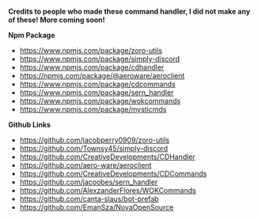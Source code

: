 **Credits to people who made these command handler, I did not make any of these! More coming soon!**

**Npm Package**
- https://www.npmjs.com/package/zoro-utils
- https://www.npmjs.com/package/simply-discord
- https://www.npmjs.com/package/cdhandler
- https://npmjs.com/package/@aeroware/aeroclient
- https://www.npmjs.com/package/cdcommands
- https://www.npmjs.com/package/sern_handler
- https://www.npmjs.com/package/wokcommands
- https://www.npmjs.com/package/mysticmds

**Github Links**
- https://github.com/jacobperry0909/zoro-utils
- https://github.com/Townsy45/simply-discord
- https://github.com/CreativeDevelopments/CDHandler
- https://github.com/aero-ware/aeroclient
- https://github.com/CreativeDevelopments/CDCommands
- https://github.com/jacoobes/sern_handler
- https://github.com/AlexzanderFlores/WOKCommands
- https://github.com/canta-slaus/bot-prefab
- https://github.com/EmanSza/NovaOpenSource
